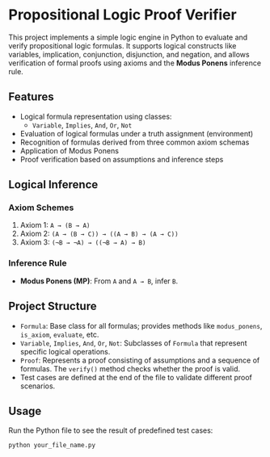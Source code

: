 # Propositional Logic Proof Verifier

This project implements a simple logic engine in Python to evaluate and verify propositional logic formulas. It supports logical constructs like variables, implication, conjunction, disjunction, and negation, and allows verification of formal proofs using axioms and the **Modus Ponens** inference rule.

## Features

- Logical formula representation using classes:
  - `Variable`, `Implies`, `And`, `Or`, `Not`
- Evaluation of logical formulas under a truth assignment (environment)
- Recognition of formulas derived from three common axiom schemas
- Application of Modus Ponens
- Proof verification based on assumptions and inference steps

## Logical Inference

### Axiom Schemes

1. Axiom 1: `A → (B → A)`
2. Axiom 2: `(A → (B → C)) → ((A → B) → (A → C))`
3. Axiom 3: `(¬B → ¬A) → ((¬B → A) → B)`

### Inference Rule

- **Modus Ponens (MP)**: From `A` and `A → B`, infer `B`.

## Project Structure

- `Formula`: Base class for all formulas; provides methods like `modus_ponens`, `is_axiom`, `evaluate`, etc.
- `Variable`, `Implies`, `And`, `Or`, `Not`: Subclasses of `Formula` that represent specific logical operations.
- `Proof`: Represents a proof consisting of assumptions and a sequence of formulas. The `verify()` method checks whether the proof is valid.
- Test cases are defined at the end of the file to validate different proof scenarios.

## Usage

Run the Python file to see the result of predefined test cases:

```bash
python your_file_name.py
